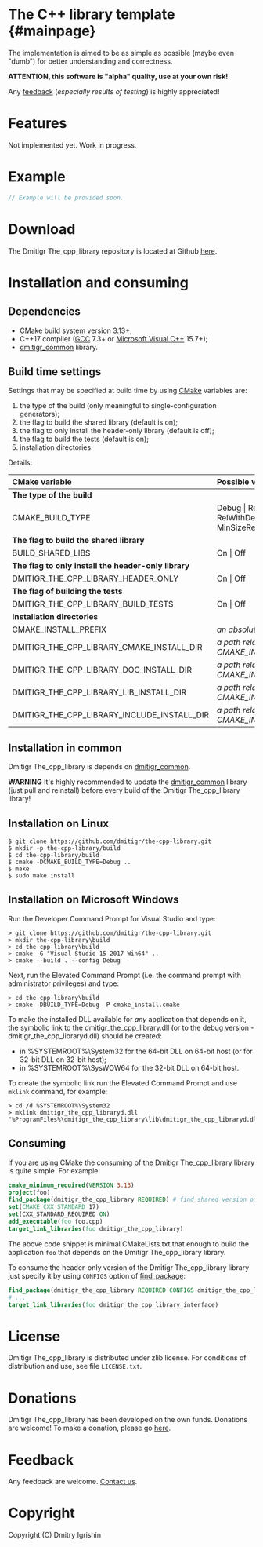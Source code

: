 The C++ library template {#mainpage}
====================================

The implementation is aimed to be as simple as possible (maybe even "dumb") for
better understanding and correctness.

**ATTENTION, this software is "alpha" quality, use at your own risk!**

Any [feedback][dmitigr_mailbox] (*especially results of testing*) is highly appreciated!

Features
========

Not implemented yet. Work in progress.

Example
=======

```cpp
// Example will be provided soon.
```

Download
========

The Dmitigr The_cpp_library repository is located at Github [here][dmitigr_github].

Installation and consuming
==========================

Dependencies
------------

- [CMake] build system version 3.13+;
- C++17 compiler ([GCC] 7.3+ or [Microsoft Visual C++][Visual_Studio] 15.7+);
- [dmitigr_common] library.

Build time settings
-------------------

Settings that may be specified at build time by using [CMake] variables are:
  1. the type of the build (only meaningful to single-configuration generators);
  2. the flag to build the shared library (default is on);
  3. the flag to only install the header-only library (default is off);
  4. the flag to build the tests (default is on);
  5. installation directories.

Details:

|CMake variable|Possible values|Default on Unix|Default on Windows|
|:-------------|:--------------|:--------------|:-----------------|
|**The type of the build**||||
|CMAKE_BUILD_TYPE|Debug \| Release \| RelWithDebInfo \| MinSizeRel|Debug|Debug|
|**The flag to build the shared library**||||
|BUILD_SHARED_LIBS|On \| Off|On|On|
|**The flag to only install the header-only library**||||
|DMITIGR_THE_CPP_LIBRARY_HEADER_ONLY|On \| Off|Off|Off|
|**The flag of building the tests**||||
|DMITIGR_THE_CPP_LIBRARY_BUILD_TESTS|On \| Off|On|On|
|**Installation directories**||||
|CMAKE_INSTALL_PREFIX|*an absolute path*|"/usr/local"|"%ProgramFiles%\dmitigr_the_cpp_library"|
|DMITIGR_THE_CPP_LIBRARY_CMAKE_INSTALL_DIR|*a path relative to CMAKE_INSTALL_PREFIX*|"share/dmitigr_the_cpp_library/cmake"|"cmake"|
|DMITIGR_THE_CPP_LIBRARY_DOC_INSTALL_DIR|*a path relative to CMAKE_INSTALL_PREFIX*|"share/dmitigr_the_cpp_library/doc"|"doc"|
|DMITIGR_THE_CPP_LIBRARY_LIB_INSTALL_DIR|*a path relative to CMAKE_INSTALL_PREFIX*|"lib"|"lib"|
|DMITIGR_THE_CPP_LIBRARY_INCLUDE_INSTALL_DIR|*a path relative to CMAKE_INSTALL_PREFIX*|"include"|"include"|

Installation in common
----------------------

Dmitigr The_cpp_library is depends on [dmitigr_common].

**WARNING** It's highly recommended to update the [dmitigr_common] library (just pull and reinstall)
before every build of the Dmitigr The_cpp_library library!

Installation on Linux
---------------------

    $ git clone https://github.com/dmitigr/the-cpp-library.git
    $ mkdir -p the-cpp-library/build
    $ cd the-cpp-library/build
    $ cmake -DCMAKE_BUILD_TYPE=Debug ..
    $ make
    $ sudo make install

Installation on Microsoft Windows
---------------------------------

Run the Developer Command Prompt for Visual Studio and type:

    > git clone https://github.com/dmitigr/the-cpp-library.git
    > mkdir the-cpp-library\build
    > cd the-cpp-library\build
    > cmake -G "Visual Studio 15 2017 Win64" ..
    > cmake --build . --config Debug

Next, run the Elevated Command Prompt (i.e. the command prompt with administrator privileges) and type:

    > cd the-cpp-library\build
    > cmake -DBUILD_TYPE=Debug -P cmake_install.cmake

To make the installed DLL available for *any* application that depends on it, the symbolic link to the
dmitigr_the_cpp_library.dll (or to the debug version - dmitigr_the_cpp_libraryd.dll) should be created:

  - in %SYSTEMROOT%\System32 for the 64-bit DLL on 64-bit host (or for 32-bit DLL on 32-bit host);
  - in %SYSTEMROOT%\SysWOW64 for the 32-bit DLL on 64-bit host.

To create the symbolic link run the Elevated Command Prompt and use `mklink` command, for example:

    > cd /d %SYSTEMROOT%\System32
    > mklink dmitigr_the_cpp_libraryd.dll "%ProgramFiles%\dmitigr_the_cpp_library\lib\dmitigr_the_cpp_libraryd.dll"

Consuming
---------

If you are using CMake the consuming of the Dmitigr The_cpp_library library is quite simple. For example:

```cmake
cmake_minimum_required(VERSION 3.13)
project(foo)
find_package(dmitigr_the_cpp_library REQUIRED) # find shared version of the Dmitigr The_cpp_library library
set(CMAKE_CXX_STANDARD 17)
set(CXX_STANDARD_REQUIRED ON)
add_executable(foo foo.cpp)
target_link_libraries(foo dmitigr_the_cpp_library)
```

The above code snippet is minimal CMakeLists.txt that enough to build the
application `foo` that depends on the Dmitigr The_cpp_library library.

To consume the header-only version of the Dmitigr The_cpp_library library just specify it by using
`CONFIGS` option of [find_package][cmake_find_package]:

```cmake
find_package(dmitigr_the_cpp_library REQUIRED CONFIGS dmitigr_the_cpp_library_interface-config.cmake)
# ...
target_link_libraries(foo dmitigr_the_cpp_library_interface)
```

License
=======

Dmitigr The_cpp_library is distributed under zlib license. For conditions of distribution and use,
see file `LICENSE.txt`.

Donations
=========

Dmitigr The_cpp_library has been developed on the own funds. Donations are welcome! To make
a donation, please go [here][dmitigr_paypal].

Feedback
========

Any feedback are welcome. [Contact us][dmitigr_mailbox].

Copyright
=========

Copyright (C) Dmitry Igrishin

[dmitigr_mailbox]: mailto:dmitigr@gmail.com
[dmitigr_paypal]: https://paypal.me/dmitigr
[dmitigr_github]: https://github.com/dmitigr/the-cpp-library.git
[dmitigr_common]: https://github.com/dmitigr/common.git

[cmake_find_package]: https://cmake.org/cmake/help/latest/command/find_package.html

[CMake]: https://cmake.org/
[GCC]: https://gcc.gnu.org/
[Visual_Studio]: https://www.visualstudio.com/
